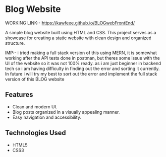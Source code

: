 # Blog Website
WORKING LINK:- https://kawfeee.github.io/BLOGwebFrontEnd/

A simple blog website built using HTML and CSS. This project serves as a showcase for creating a static website with clean design and organized structure.

IMP:- i tried making a full stack version of this using MERN, it is somewhat working after the API tests done in postman, but theres some issue with the UI of the website so it was not 100% ready.
      as i am just beginner in backend tech so i am having difficulty in finding out the error and sorting it currently. In future i will try my best to sort out the error and implement the full stack version 
      of this BLOG website

## Features

- Clean and modern UI.
- Blog posts organized in a visually appealing manner.
- Easy navigation and accessibility.

## Technologies Used

- HTML5
- CSS3

